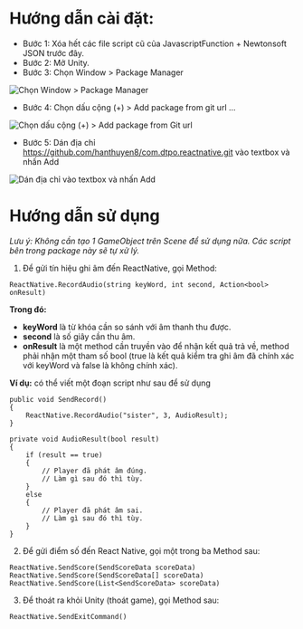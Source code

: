# Hướng dẫn cài đặt:
- Bước 1: Xóa hết các file script cũ của JavascriptFunction + Newtonsoft JSON trước đây.
- Bước 2: Mở Unity.
- Bước 3: Chọn Window > Package Manager

![Chọn Window > Package Manager](https://lh3.googleusercontent.com/7YO2ShqtmtqVCLHLX4qB9M2VcoIfccMOPZffYpX5M0tOmzCqCNV8ox15adEMY_A4XFS8Rre0-PSoM3eu9q1A95brh_vHB3O9_5vMGYRe1WA2BLLVC56StHumVQc73oe866_Yb0W1Kg=w2400)

- Bước 4: Chọn dấu cộng (+) > Add package from git url ...

![Chọn dấu cộng (+) > Add package from Git url](https://lh3.googleusercontent.com/fsbvfW0bnbzwWyPfba7H--xRAhMcHOcy7XR172Es-huubBjZWf-WEjobOUUEBKJDIQtC0KxtUbfxYA2iEspTbJQxzPPZedsq5bGoopklQkp3Y6cfTY0r72Vn3XJua8I9oCsl8IhXIw=w2400)
- Bước 5: Dán địa chỉ https://github.com/hanthuyen8/com.dtpo.reactnative.git vào textbox và nhấn Add

![Dán địa chỉ vào textbox và nhấn Add](https://lh3.googleusercontent.com/DaaWvZTbwIQFIA8bwVzZUT0suhOv2OXPtDM5hDboYJREQzTNgwkaZ9_vmxhKxH6Kxs-kUT00xNzb3vRnkQfKfKSUSBSKV471FDP7rOKtr2EIIXU-sbKej-6MUZA02c-wc4KXdZrjmw=w2400)

# Hướng dẫn sử dụng

*Lưu ý: Không cần tạo 1 GameObject trên Scene để sử dụng nữa. Các script bên trong package này sẽ tự xử lý.*

1. Để gửi tín hiệu ghi âm đến ReactNative, gọi Method:
```
ReactNative.RecordAudio(string keyWord, int second, Action<bool> onResult)
```
**Trong đó:** 
- **keyWord** là từ khóa cần so sánh với âm thanh thu được.
- **second** là số giây cần thu âm.
- **onResult** là một method cần truyền vào để nhận kết quả trả về, method phải nhận một tham số bool (true là kết quả kiểm tra ghi âm đã chính xác với keyWord và false là không chính xác).

**Ví dụ:** có thể viết một đoạn script như sau để sử dụng
```
public void SendRecord()
{
    ReactNative.RecordAudio("sister", 3, AudioResult);
}

private void AudioResult(bool result)
{
    if (result == true)
    {
        // Player đã phát âm đúng.
        // Làm gì sau đó thì tùy.
    }
    else
    {
        // Player đã phát âm sai.
        // Làm gì sau đó thì tùy.
    }
}
```
2. Để gửi điểm số đến React Native, gọi một trong ba Method sau:
```
ReactNative.SendScore(SendScoreData scoreData)
ReactNative.SendScore(SendScoreData[] scoreData)
ReactNative.SendScore(List<SendScoreData> scoreData)
```
3. Để thoát ra khỏi Unity (thoát game), gọi Method sau:
```
ReactNative.SendExitCommand()
```